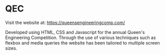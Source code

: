 # QEC
Visit the website at: https://queensengineeringcomp.com/


Developed using HTML, CSS and Javascript for the annual Queen's Engineering Competition. 
Through the use of various techniques such as flexbox and media queries the website has been tailored to multiple screen sizes.
